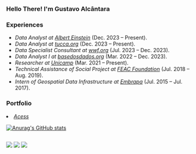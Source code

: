 ### Hello There! I'm Gustavo Alcântara 

<h3>Experiences</h3>
<ul>
<li><em>Data Analyst at <a href="https://www.einstein.br/en/Pages/Home.aspx">Albert Einstein</a></em> (Dec. 2023 – Present).<br /></li>
<li><em>Data Analyst at <a href="https://tucca.org/">tucca.org</a></em> (Dec. 2023 – Present).<br /></li>
<li><em>Data Specialist Consultant at <a href="https://wwf.org/">wwf.org</a></em> (Jul. 2023 – Dec. 2023).<br /></li>
<li><em>Data Analyst I at <a href="https://basedosdados.org/">basedosdados.org</a></em> (Mar. 2022 – Dec. 2023).<br /></li>
<li><em>Researcher at <a href="https://www.nepo.unicamp.br/">Unicamp</a></em> (Mar. 2021 – Present).<br /></li>
<li><em>Technical Assistance of Social Project at <a href="https://feac.org.br/">FEAC Foundation</a></em> (Jul. 2018 – Aug. 2019).<br /></li>
<li><em>Intern of Geospatial Data Infrastructure at <a href="http://geoinfo.cnps.embrapa.br/">Embrapa</a></em> (Jul. 2015 – Jul. 2017).<br /></li>
</ul>
</p>
  

<h3>Portfolio</h3>
<li><em><a href="https://github.com/gustavoalcantara/data-porfolio">Acess</a></em><br /></li>

</ul>
</p>


[![Anurag's GitHub stats](https://github-readme-stats.vercel.app/api?username=gustavoalcantara)](https://github.com/gustavoalcantara/github-readme-stats)

##
[<img src="https://img.shields.io/badge/linkedin-%230077B5.svg?&style=for-the-badge&logo=linkedin&logoColor=white" />](https://www.linkedin.com/in/gustavoalcantarabr/)
[<img src="https://img.shields.io/badge/Gmail-D14836?style=for-the-badge&logo=gmail&logoColor=white" />](mailto:gustavo.ca.geografia@gmail.com)
[<img src="https://img.shields.io/badge/WhatsApp-25D366?style=for-the-badge&logo=whatsapp&logoColor=white" />]( https://wa.me/qr/3JLLLCDTMLC5C1)

